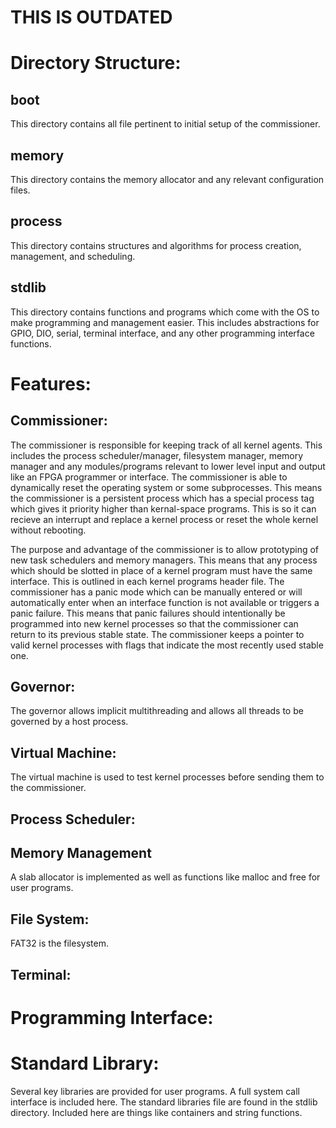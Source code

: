 # THIS IS OUTDATED

# Directory Structure:

## boot
This directory contains all file pertinent to initial setup of the commissioner.

## memory
This directory contains the memory allocator and any relevant configuration files.

## process
This directory contains structures and algorithms for process creation, management, and scheduling.

## stdlib
This directory contains functions and programs which come with the OS to make programming and management easier. This includes abstractions for GPIO, DIO, serial, terminal interface, and any other programming interface functions.

# Features:

## Commissioner:
The commissioner is responsible for keeping track of all kernel agents. This includes the process scheduler/manager, filesystem manager, memory manager and any modules/programs relevant to lower level input and output like an FPGA programmer or interface. The commissioner is able to dynamically reset the operating system or some subprocesses. This means the commissioner is a persistent process which has a special process tag which gives it priority higher than kernal-space programs. This is so it can recieve an interrupt and replace a kernel process or reset the whole kernel without rebooting.

The purpose and advantage of the commissioner is to allow prototyping of new task schedulers and memory managers. This means that any process which should be slotted in place of a kernel program must have the same interface. This is outlined in each kernel programs header file. The commissioner has a panic mode which can be manually entered or will automatically enter when an interface function is not available or triggers a panic failure. This means that panic failures should intentionally be programmed into new kernel processes so that the commissioner can return to its previous stable state. The commissioner keeps a pointer to valid kernel processes with flags that indicate the most recently used stable one.

## Governor:
The governor allows implicit multithreading and allows all threads to be governed by a host process.

## Virtual Machine:
The virtual machine is used to test kernel processes before sending them to the commissioner.

## Process Scheduler:

## Memory Management
A slab allocator is implemented as well as functions like malloc and free for user programs.

## File System:
FAT32 is the filesystem.

## Terminal:

# Programming Interface:

# Standard Library:
Several key libraries are provided for user programs. A full system call interface is included here. The standard libraries file are found in the stdlib directory. Included here are things like containers and string functions.